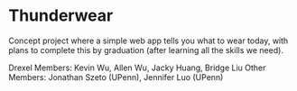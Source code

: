 # Thunderwear

Concept project where a simple web app tells you what to wear today, with plans to complete this by graduation (after learning all the skills we need).

Drexel Members: Kevin Wu, Allen Wu, Jacky Huang, Bridge Liu
Other Members: Jonathan Szeto (UPenn), Jennifer Luo (UPenn)
